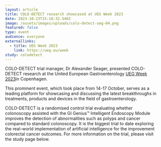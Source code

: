 ```yaml
---
layout: article
title: COLO-DETECT research showcased at UEG Week 2023
date: 2023-10-23T15:18:32.546Z
image: /assets/images/uploads/colo-detect-ueg-04.png
featured: false
type: event
audience: everyone
externallinks:
  - title: UEG Week 2023
    link: https://ueg.eu/week
study: colodetect
---
```

COLO-DETECT trial manager, Dr Alexander Seager, presented COLO-DETECT research at the United European Gastroenterology [UEG Week 2023](https://ueg.eu/week)in Copenhagen.

This prominent event, which took place from 14-17 October, serves as a leading platform for showcasing and discussing the latest breakthroughs in treatments, products and devices in the field of gastroenterology.

COLO-DETECT is a randomised control trial evaluating whether colonoscopy assisted with the GI Genius™ Intelligent Endoscopy Module improves the detection of abnormalities such as polyps and cancer compared to standard colonoscopy. It is the biggest trial to date exploring the real-world implementation of artificial intelligence for the improvement colorectal cancer outcomes. For more information on the trial, please visit the study page below.